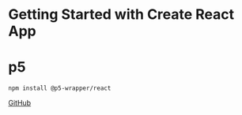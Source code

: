 # Getting Started with Create React App

# p5

```
npm install @p5-wrapper/react
```

[GitHub](https://github.com/P5-wrapper/react)
